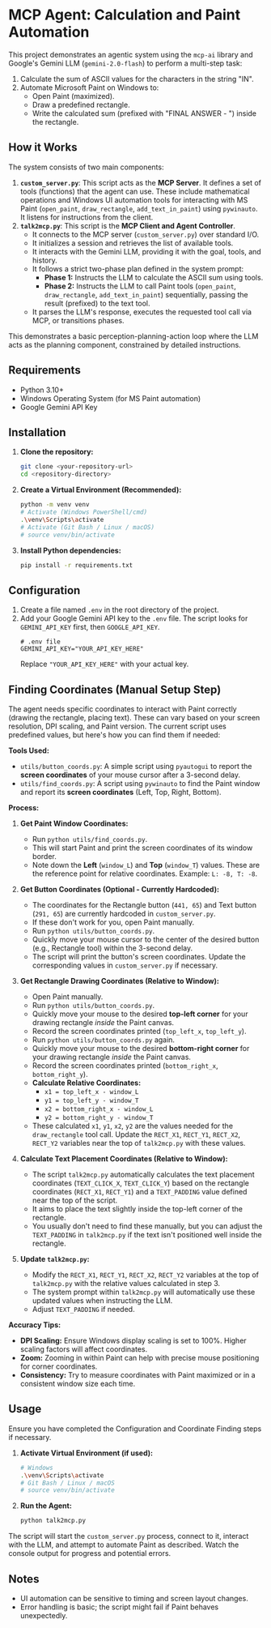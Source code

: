 # MCP Agent: Calculation and Paint Automation

This project demonstrates an agentic system using the `mcp-ai` library and Google's Gemini LLM (`gemini-2.0-flash`) to perform a multi-step task:

1.  Calculate the sum of ASCII values for the characters in the string "IN".
2.  Automate Microsoft Paint on Windows to:
    *   Open Paint (maximized).
    *   Draw a predefined rectangle.
    *   Write the calculated sum (prefixed with "FINAL ANSWER - ") inside the rectangle.

## How it Works

The system consists of two main components:

1.  **`custom_server.py`**: This script acts as the **MCP Server**. It defines a set of tools (functions) that the agent can use. These include mathematical operations and Windows UI automation tools for interacting with MS Paint (`open_paint`, `draw_rectangle`, `add_text_in_paint`) using `pywinauto`. It listens for instructions from the client.
2.  **`talk2mcp.py`**: This script is the **MCP Client and Agent Controller**.
    *   It connects to the MCP server (`custom_server.py`) over standard I/O.
    *   It initializes a session and retrieves the list of available tools.
    *   It interacts with the Gemini LLM, providing it with the goal, tools, and history.
    *   It follows a strict two-phase plan defined in the system prompt:
        *   **Phase 1:** Instructs the LLM to calculate the ASCII sum using tools.
        *   **Phase 2:** Instructs the LLM to call Paint tools (`open_paint`, `draw_rectangle`, `add_text_in_paint`) sequentially, passing the result (prefixed) to the text tool.
    *   It parses the LLM's response, executes the requested tool call via MCP, or transitions phases.

This demonstrates a basic perception-planning-action loop where the LLM acts as the planning component, constrained by detailed instructions.

## Requirements

*   Python 3.10+
*   Windows Operating System (for MS Paint automation)
*   Google Gemini API Key

## Installation

1.  **Clone the repository:**
    ```bash
    git clone <your-repository-url>
    cd <repository-directory>
    ```
2.  **Create a Virtual Environment (Recommended):**
    ```bash
    python -m venv venv
    # Activate (Windows PowerShell/cmd)
    .\venv\Scripts\activate
    # Activate (Git Bash / Linux / macOS)
    # source venv/bin/activate
    ```
3.  **Install Python dependencies:**
    ```bash
    pip install -r requirements.txt
    ```

## Configuration

1.  Create a file named `.env` in the root directory of the project.
2.  Add your Google Gemini API key to the `.env` file. The script looks for `GEMINI_API_KEY` first, then `GOOGLE_API_KEY`.
    ```dotenv
    # .env file
    GEMINI_API_KEY="YOUR_API_KEY_HERE"
    ```
    Replace `"YOUR_API_KEY_HERE"` with your actual key.

## Finding Coordinates (Manual Setup Step)

The agent needs specific coordinates to interact with Paint correctly (drawing the rectangle, placing text). These can vary based on your screen resolution, DPI scaling, and Paint version. The current script uses predefined values, but here's how you can find them if needed:

**Tools Used:**

*   `utils/button_coords.py`: A simple script using `pyautogui` to report the **screen coordinates** of your mouse cursor after a 3-second delay.
*   `utils/find_coords.py`: A script using `pywinauto` to find the Paint window and report its **screen coordinates** (Left, Top, Right, Bottom).

**Process:**

1.  **Get Paint Window Coordinates:**
    *   Run `python utils/find_coords.py`.
    *   This will start Paint and print the screen coordinates of its window border.
    *   Note down the **Left** (`window_L`) and **Top** (`window_T`) values. These are the reference point for relative coordinates. Example: `L: -8, T: -8`.

2.  **Get Button Coordinates (Optional - Currently Hardcoded):**
    *   The coordinates for the Rectangle button (`441, 65`) and Text button (`291, 65`) are currently hardcoded in `custom_server.py`.
    *   If these don't work for you, open Paint manually.
    *   Run `python utils/button_coords.py`.
    *   Quickly move your mouse cursor to the center of the desired button (e.g., Rectangle tool) within the 3-second delay.
    *   The script will print the button's screen coordinates. Update the corresponding values in `custom_server.py` if necessary.

3.  **Get Rectangle Drawing Coordinates (Relative to Window):**
    *   Open Paint manually.
    *   Run `python utils/button_coords.py`.
    *   Quickly move your mouse to the desired **top-left corner** for your drawing rectangle *inside* the Paint canvas.
    *   Record the screen coordinates printed (`top_left_x`, `top_left_y`).
    *   Run `python utils/button_coords.py` again.
    *   Quickly move your mouse to the desired **bottom-right corner** for your drawing rectangle *inside* the Paint canvas.
    *   Record the screen coordinates printed (`bottom_right_x`, `bottom_right_y`).
    *   **Calculate Relative Coordinates:**
        *   `x1 = top_left_x - window_L`
        *   `y1 = top_left_y - window_T`
        *   `x2 = bottom_right_x - window_L`
        *   `y2 = bottom_right_y - window_T`
    *   These calculated `x1`, `y1`, `x2`, `y2` are the values needed for the `draw_rectangle` tool call. Update the `RECT_X1`, `RECT_Y1`, `RECT_X2`, `RECT_Y2` variables near the top of `talk2mcp.py` with these values.

4.  **Calculate Text Placement Coordinates (Relative to Window):**
    *   The script `talk2mcp.py` automatically calculates the text placement coordinates (`TEXT_CLICK_X`, `TEXT_CLICK_Y`) based on the rectangle coordinates (`RECT_X1`, `RECT_Y1`) and a `TEXT_PADDING` value defined near the top of the script.
    *   It aims to place the text slightly inside the top-left corner of the rectangle.
    *   You usually don't need to find these manually, but you can adjust the `TEXT_PADDING` in `talk2mcp.py` if the text isn't positioned well inside the rectangle.

5.  **Update `talk2mcp.py`:**
    *   Modify the `RECT_X1`, `RECT_Y1`, `RECT_X2`, `RECT_Y2` variables at the top of `talk2mcp.py` with the relative values calculated in step 3.
    *   The system prompt within `talk2mcp.py` will automatically use these updated values when instructing the LLM.
    *   Adjust `TEXT_PADDING` if needed.

**Accuracy Tips:**

*   **DPI Scaling:** Ensure Windows display scaling is set to 100%. Higher scaling factors will affect coordinates.
*   **Zoom:** Zooming in within Paint can help with precise mouse positioning for corner coordinates.
*   **Consistency:** Try to measure coordinates with Paint maximized or in a consistent window size each time.

## Usage

Ensure you have completed the Configuration and Coordinate Finding steps if necessary.

1.  **Activate Virtual Environment (if used):**
    ```bash
    # Windows
    .\venv\Scripts\activate
    # Git Bash / Linux / macOS
    # source venv/bin/activate
    ```
2.  **Run the Agent:**
    ```bash
    python talk2mcp.py
    ```

The script will start the `custom_server.py` process, connect to it, interact with the LLM, and attempt to automate Paint as described. Watch the console output for progress and potential errors.

## Notes

*   UI automation can be sensitive to timing and screen layout changes.
*   Error handling is basic; the script might fail if Paint behaves unexpectedly.